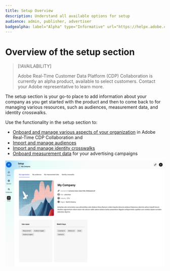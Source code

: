 ```yaml
---
title: Setup Overview
description: Understand all available options for setup 
audience: admin, publisher, advertiser
badgealpha: label="Alpha" type="Informative" url="https://helpx.adobe.com/legal/product-descriptions/real-time-customer-data-platform-b2b-edition-prime-and-ultimate-packages.html newtab=true"
---
```


# Overview of the setup section

>[!AVAILABILITY]
>
>Adobe Real-Time Customer Data Platform (CDP) Collaboration is currently an alpha product, available to select customers. Contact your Adobe representative to learn more. 

The setup section is your go-to place to add information about your company as you get started with the product and then to come back to for managing various resources, such as audiences, measurement data, and identity crosswalks. 

Use the functionality in the setup section to:

* [Onboard and manage various aspects of your organization](/help/guide/setup/onboard-organization.md) in Adobe Real-Time CDP Collaboration and 
* [Import and manage audiences](/help/guide/setup/onboard-audiences.md)
* [Import and manage identity crosswalks](/help/guide/setup/identity-crosswalk.md)
* [Onboard measurement data](/help/guide/setup/onboard-measurement-data.md) for your advertising campaigns 

![Setup page](/help/assets/setup/setup-page.png)


